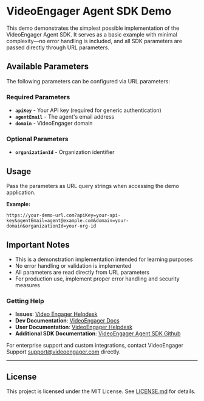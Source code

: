 # VideoEngager Agent SDK Demo

This demo demonstrates the simplest possible implementation of the VideoEngager Agent SDK. It serves as a basic example with minimal complexity—no error handling is included, and all SDK parameters are passed directly through URL parameters.

## Available Parameters

The following parameters can be configured via URL parameters:

### Required Parameters
- **`apiKey`** - Your API key (required for generic authentication)
- **`agentEmail`** - The agent's email address
- **`domain`** - VideoEngager domain

### Optional Parameters
- **`organizationId`** - Organization identifier

## Usage

Pass the parameters as URL query strings when accessing the demo application.

**Example:**
```
https://your-demo-url.com?apiKey=your-api-key&agentEmail=agent@example.com&domain=your-domain&organizationId=your-org-id
```

## Important Notes

- This is a demonstration implementation intended for learning purposes
- No error handling or validation is implemented
- All parameters are read directly from URL parameters
- For production use, implement proper error handling and security measures


### Getting Help

- **Issues**: [Video Engager Helpdesk](https://help.videoengager.com/hc/en-us/requests/new)
- **Dev Documentation**: [VideoEngager Docs](https://videoengager.github.io/videoengager.widget/#/)
- **User Documentation**: [VideoEngager Helpdesk](https://help.videoengager.com/)
- **Additional SDK Documentation**: [VideoEngager Agent SDK Github](https://github.com/VideoEngager/videoengager-agent-sdk/blob/main/README.md)

For enterprise support and custom integrations, contact VideoEngager Support <a href="mailto:support@videoengager.com">support@videoengager.com</a> directly.

---

## License

This project is licensed under the MIT License. See [LICENSE.md](LICENSE.md) for details.